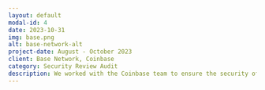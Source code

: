 ```yaml
---
layout: default
modal-id: 4
date: 2023-10-31
img: base.png
alt: base-network-alt
project-date: August - October 2023
client: Base Network, Coinbase
category: Security Review Audit
description: We worked with the Coinbase team to ensure the security of key components of the Base network.
---
```

